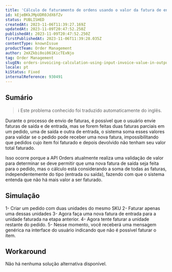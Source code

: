 ```yaml
---
title: 'Cálculo de faturamento de ordens usando o valor da fatura de entrada na validação da fatura de saída'
id: kEjeBKkJMpUDR0JdX6fZv
status: PUBLISHED
createdAt: 2023-11-06T11:39:27.169Z
updatedAt: 2023-11-09T20:47:52.250Z
publishedAt: 2023-11-09T20:47:52.250Z
firstPublishedAt: 2023-11-06T11:39:28.035Z
contentType: knownIssue
productTeam: Order Management
author: 2mXZkbi0oi061KicTExNjo
tag: Order Management
slugEN: orders-invoicing-calculation-using-input-invoice-value-in-output-invoice-validation
locale: pt
kiStatus: Fixed
internalReference: 930491
---
```


## Sumário

>ℹ️ Este problema conhecido foi traduzido automaticamente do inglês.


Durante o processo de envio de faturas, é possível que o usuário envie faturas de saída e de entrada, mas se forem feitas duas faturas parciais em um pedido, uma de saída e outra de entrada, o sistema soma esses valores para validar se o pedido pode receber uma nova fatura, impossibilitando que pedidos cujo item foi faturado e depois devolvido não tenham seu valor total faturado.

Isso ocorre porque a API Orders atualmente realiza uma validação de valor para determinar se deve permitir que uma nova fatura de saída seja feita para o pedido, mas o cálculo está considerando a soma de todas as faturas, independentemente do tipo (entrada ou saída), fazendo com que o sistema entenda que não há mais valor a ser faturado.

## Simulação



1- Criar um pedido com duas unidades do mesmo SKU
2- Faturar apenas uma dessas unidades
3- Agora faça uma nova fatura de entrada para a unidade faturada na etapa anterior.
4- Agora tente faturar a unidade restante do pedido.
5- Nesse momento, você receberá uma mensagem genérica na interface do usuário indicando que não é possível faturar o item.




## Workaround


Não há nenhuma solução alternativa disponível.





